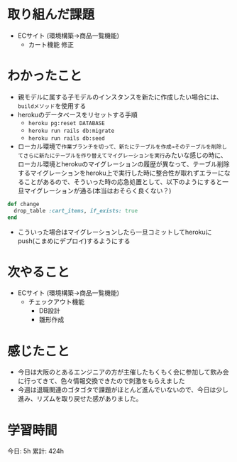 # 取り組んだ課題 
+ ECサイト (環境構築->商品一覧機能)
  + カート機能 修正
# わかったこと 
+ 親モデルに属する子モデルのインスタンスを新たに作成したい場合には、`buildメソッド`を使用する
+ herokuのデータベースをリセットする手順
  + `heroku pg:reset DATABASE`
  + `heroku run rails db:migrate`
  + `heroku run rails db:seed`
+ ローカル環境で`作業ブランチを切って、新たにテーブルを作成→そのテーブルを削除してさらに新たにテーブルを作り替えてマイグレーションを実行`みたいな感じの時に、ローカル環境とherokuのマイグレーションの履歴が異なって、テーブル削除するマイグレーションをheroku上で実行した時に整合性が取れずエラーになることがあるので、そういった時の応急処置として、以下のようにすると一旦マイグレーションが通る(本当はおそらく良くない？)
```rb
def change
  drop_table :cart_items, if_exists: true
end
```
+ こういった場合はマイグレーションしたら一旦コミットしてherokuにpush(こまめにデプロイ)するようにする
# 次やること
+ ECサイト (環境構築->商品一覧機能)
  + チェックアウト機能 
    + DB設計
    + 雛形作成
# 感じたこと
+ 今日は大阪のとあるエンジニアの方が主催したもくもく会に参加して飲み会に行ってきて、色々情報交換できたので刺激をもらえました
+ 今週は退職関連のゴタゴタで課題がほとんど進んでいないので、今日は少し進み、リズムを取り戻せた感がありました。
# 学習時間  
今日: 5h 
累計: 424h



